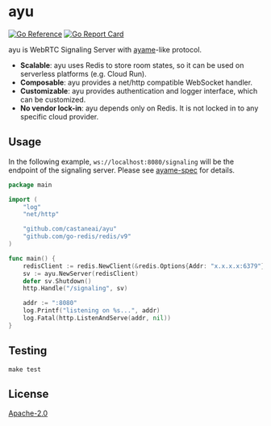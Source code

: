 # ayu

[![Go Reference](https://pkg.go.dev/badge/github.com/castaneai/ayu.svg)](https://pkg.go.dev/github.com/castaneai/ayu)
[![Go Report Card](https://goreportcard.com/badge/github.com/castaneai/ayu)](https://goreportcard.com/report/github.com/castaneai/ayu)

ayu is WebRTC Signaling Server with [ayame](https://github.com/OpenAyame/ayame)-like protocol.

- **Scalable**: ayu uses Redis to store room states, so it can be used on serverless platforms (e.g. Cloud Run).
- **Composable**: ayu provides a net/http compatible WebSocket handler.
- **Customizable**: ayu provides authentication and logger interface, which can be customized.
- **No vendor lock-in**: ayu depends only on Redis. It is not locked in to any specific cloud provider.

## Usage

In the following example, `ws://localhost:8080/signaling` will be the endpoint of the signaling server.
Please see [ayame-spec](https://github.com/OpenAyame/ayame-spec) for details.

```go
package main

import (
	"log"
	"net/http"

	"github.com/castaneai/ayu"
	"github.com/go-redis/redis/v9"
)

func main() {
	redisClient := redis.NewClient(&redis.Options{Addr: "x.x.x.x:6379"})
	sv := ayu.NewServer(redisClient)
	defer sv.Shutdown()
	http.Handle("/signaling", sv)

	addr := ":8080"
	log.Printf("listening on %s...", addr)
	log.Fatal(http.ListenAndServe(addr, nil))
}
```

## Testing

```
make test
```

## License 

[Apache-2.0](./LICENSE)
